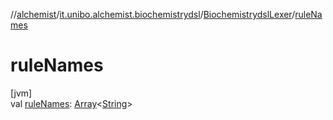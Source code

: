 //[alchemist](../../../index.md)/[it.unibo.alchemist.biochemistrydsl](../index.md)/[BiochemistrydslLexer](index.md)/[ruleNames](rule-names.md)

# ruleNames

[jvm]\
val [ruleNames](rule-names.md): [Array](https://kotlinlang.org/api/latest/jvm/stdlib/kotlin/-array/index.html)<[String](https://docs.oracle.com/javase/8/docs/api/java/lang/String.html)>
